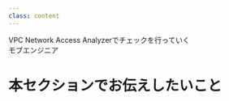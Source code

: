 ```yaml
---
class: content
---
```


<div class="doc-header">
  <div class="doc-title">VPC Network Access Analyzerでチェックを行っていく</div>
  <div class="doc-author">モブエンジニア</div>
</div>

# 本セクションでお伝えしたいこと
